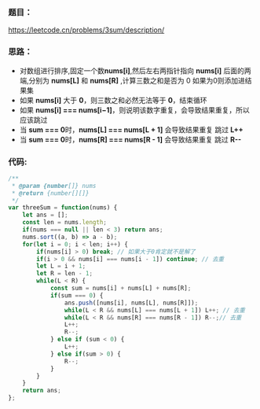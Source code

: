 ### **题目：**
https://leetcode.cn/problems/3sum/description/


### **思路：** 
* 对数组进行排序,固定一个数**nums[i]**,然后左右两指针指向 **nums[i]** 后面的两端,分别为 **nums[L]** 和 **nums[R]** ,计算三数之和是否为 0 如果为0则添加进结果集
* 如果 **nums[i]** 大于 **0**，则三数之和必然无法等于 **0**，结束循环
* 如果 **nums[i] === nums[i−1]**，则说明该数字重复，会导致结果重复，所以应该跳过
* 当 **sum === 0**时，**nums[L] === nums[L + 1]** 会导致结果重复 跳过 **L++**
* 当 **sum === 0**时，**nums[R] === nums[R - 1]** 会导致结果重复 跳过 **R--**


### **代码:**
```js
/**
 * @param {number[]} nums
 * @return {number[][]}
 */
var threeSum = function(nums) {
    let ans = [];
    const len = nums.length;
    if(nums === null || len < 3) return ans;
    nums.sort((a, b) => a - b);
    for(let i = 0; i < len; i++) {
        if(nums[i] > 0) break; // 如果大于0肯定就不是解了
        if(i > 0 && nums[i] === nums[i - 1]) continue; // 去重
        let L = i + 1;
        let R = len - 1;
        while(L < R) {
            const sum = nums[i] + nums[L] + nums[R];
            if(sum === 0) {
                ans.push([nums[i], nums[L], nums[R]]);
                while(L < R && nums[L] === nums[L + 1]) L++; // 去重
                while(L < R && nums[R] === nums[R - 1]) R--;// 去重
                L++;
                R--;
            } else if (sum < 0) {
                L++;
            } else if(sum > 0) {
                R--;
            }
        }
    }
    return ans;
};
```
